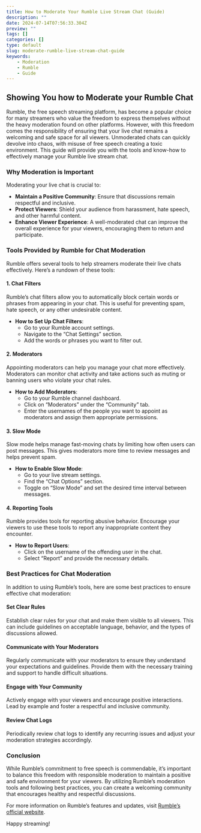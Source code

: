 ```yaml
---
title: How to Moderate Your Rumble Live Stream Chat (Guide)
description: ""
date: 2024-07-14T07:56:33.304Z
preview: ""
tags: []
categories: []
type: default
slug: moderate-rumble-live-stream-chat-guide
keywords:
    - Moderation
    - Rumble
    - Guide
---
```


## Showing You how to Moderate your Rumble Chat

Rumble, the free speech streaming platform, has become a popular choice for many streamers who value the freedom to express themselves without the heavy moderation found on other platforms. However, with this freedom comes the responsibility of ensuring that your live chat remains a welcoming and safe space for all viewers. Unmoderated chats can quickly devolve into chaos, with misuse of free speech creating a toxic environment. This guide will provide you with the tools and know-how to effectively manage your Rumble live stream chat.

### Why Moderation is Important

Moderating your live chat is crucial to:
- **Maintain a Positive Community**: Ensure that discussions remain respectful and inclusive.
- **Protect Viewers**: Shield your audience from harassment, hate speech, and other harmful content.
- **Enhance Viewer Experience**: A well-moderated chat can improve the overall experience for your viewers, encouraging them to return and participate.

### Tools Provided by Rumble for Chat Moderation

Rumble offers several tools to help streamers moderate their live chats effectively. Here’s a rundown of these tools:

#### 1. **Chat Filters**

Rumble’s chat filters allow you to automatically block certain words or phrases from appearing in your chat. This is useful for preventing spam, hate speech, or any other undesirable content.

- **How to Set Up Chat Filters**:
  - Go to your Rumble account settings.
  - Navigate to the “Chat Settings” section.
  - Add the words or phrases you want to filter out.

#### 2. **Moderators**

Appointing moderators can help you manage your chat more effectively. Moderators can monitor chat activity and take actions such as muting or banning users who violate your chat rules.

- **How to Add Moderators**:
  - Go to your Rumble channel dashboard.
  - Click on “Moderators” under the “Community” tab.
  - Enter the usernames of the people you want to appoint as moderators and assign them appropriate permissions.

#### 3. **Slow Mode**

Slow mode helps manage fast-moving chats by limiting how often users can post messages. This gives moderators more time to review messages and helps prevent spam.

- **How to Enable Slow Mode**:
  - Go to your live stream settings.
  - Find the “Chat Options” section.
  - Toggle on “Slow Mode” and set the desired time interval between messages.

#### 4. **Reporting Tools**

Rumble provides tools for reporting abusive behavior. Encourage your viewers to use these tools to report any inappropriate content they encounter.

- **How to Report Users**:
  - Click on the username of the offending user in the chat.
  - Select “Report” and provide the necessary details.

### Best Practices for Chat Moderation

In addition to using Rumble’s tools, here are some best practices to ensure effective chat moderation:

#### Set Clear Rules

Establish clear rules for your chat and make them visible to all viewers. This can include guidelines on acceptable language, behavior, and the types of discussions allowed.

#### Communicate with Your Moderators

Regularly communicate with your moderators to ensure they understand your expectations and guidelines. Provide them with the necessary training and support to handle difficult situations.

#### Engage with Your Community

Actively engage with your viewers and encourage positive interactions. Lead by example and foster a respectful and inclusive community.

#### Review Chat Logs

Periodically review chat logs to identify any recurring issues and adjust your moderation strategies accordingly.

### Conclusion

While Rumble’s commitment to free speech is commendable, it’s important to balance this freedom with responsible moderation to maintain a positive and safe environment for your viewers. By utilizing Rumble’s moderation tools and following best practices, you can create a welcoming community that encourages healthy and respectful discussions.

For more information on Rumble’s features and updates, visit [Rumble’s official website](https://rumble.com/).

Happy streaming!